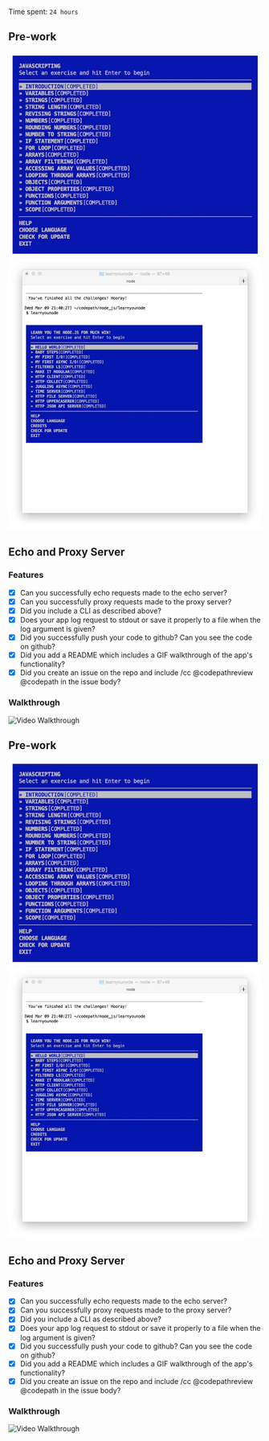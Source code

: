Time spent: `24 hours`

## Pre-work

![javascripting](javascripting.jpg)
![learnyounode](learnyounode.jpg)

## Echo and Proxy Server

### Features

* [x] Can you successfully echo requests made to the echo server?
* [x] Can you successfully proxy requests made to the proxy server?
* [x] Did you include a CLI as described above?
* [x] Does your app log request to stdout or save it properly to a file when the log argument is given?
* [x] Did you successfully push your code to github? Can you see the code on github?
* [x] Did you add a README which includes a GIF walkthrough of the app's functionality?
* [x] Did you create an issue on the repo and include /cc @codepathreview @codepath in the issue body?

### Walkthrough

![Video Walkthrough](proxy-echo-server-demo.gif)

## Pre-work

![javascripting](javascripting.jpg)
![learnyounode](learnyounode.jpg)

## Echo and Proxy Server

### Features

* [x] Can you successfully echo requests made to the echo server?
* [x] Can you successfully proxy requests made to the proxy server?
* [x] Did you include a CLI as described above?
* [x] Does your app log request to stdout or save it properly to a file when the log argument is given?
* [x] Did you successfully push your code to github? Can you see the code on github?
* [x] Did you add a README which includes a GIF walkthrough of the app's functionality?
* [x] Did you create an issue on the repo and include /cc @codepathreview @codepath in the issue body?

### Walkthrough

![Video Walkthrough](proxy-echo-server-demo.gif)
